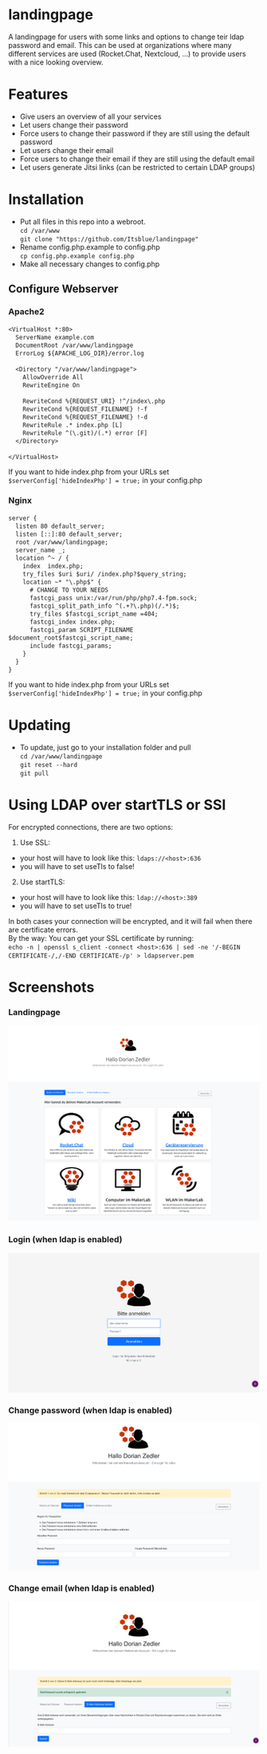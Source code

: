 # landingpage
A landingpage for users with some links and options to change teir ldap password and email.
This can be used at organizations where many different services are used (Rocket.Chat, Nextcloud, ...) to provide users with a nice looking overview.

# Features
- Give users an overview of all your services
- Let users change their password
- Force users to change their password if they are still using the default password
- Let users change their email
- Force users to change their email if they are still using the default email
- Let users generate Jitsi links (can be restricted to certain LDAP groups)

# Installation
- Put all files in this repo into a webroot.  
  `cd /var/www`  
  `git clone "https://github.com/Itsblue/landingpage"`
- Rename config.php.example to config.php  
  `cp config.php.example config.php`
- Make all necessary changes to config.php
## Configure Webserver
### Apache2
```
<VirtualHost *:80>
  ServerName example.com
  DocumentRoot /var/www/landingpage
  ErrorLog ${APACHE_LOG_DIR}/error.log

  <Directory "/var/www/landingpage">
    AllowOverride All
    RewriteEngine On

    RewriteCond %{REQUEST_URI} !^/index\.php
    RewriteCond %{REQUEST_FILENAME} !-f
    RewriteCond %{REQUEST_FILENAME} !-d
    RewriteRule .* index.php [L]
    RewriteRule ^(\.git)/(.*) error [F]
  </Directory>

</VirtualHost>
```
If you want to hide index.php from your URLs set `$serverConfig['hideIndexPhp'] = true;` in your config.php

### Nginx
```
server {
  listen 80 default_server;
  listen [::]:80 default_server;
  root /var/www/landingpage;
  server_name _;
  location ^~ / {
    index  index.php;
    try_files $uri $uri/ /index.php?$query_string;
    location ~* "\.php$" {
      # CHANGE TO YOUR NEEDS
      fastcgi_pass unix:/var/run/php/php7.4-fpm.sock;
      fastcgi_split_path_info ^(.+?\.php)(/.*)$;
      try_files $fastcgi_script_name =404;
      fastcgi_index index.php;
      fastcgi_param SCRIPT_FILENAME $document_root$fastcgi_script_name;
      include fastcgi_params;
    }
  }
}
```
If you want to hide index.php from your URLs set `$serverConfig['hideIndexPhp'] = true;` in your config.php

# Updating
- To update, just go to your installation folder and pull  
  `cd /var/www/landingpage`  
  `git reset --hard`  
  `git pull`  

# Using LDAP over startTLS or SSl
For encrypted connections, there are two options:
1. Use SSL:
  - your host will have to look like this: `ldaps://<host>:636`
  - you will have to set useTls to false!
2. Use startTLS:
  - your host will have to look like this: `ldap://<host>:389`
  - you will have to set useTls to true!

In both cases your connection will be encrypted, and it will fail when there are certificate errors.  
By the way: You can get your SSL certificate by running:  
`echo -n | openssl s_client -connect <host>:636 | sed -ne '/-BEGIN CERTIFICATE-/,/-END CERTIFICATE-/p' > ldapserver.pem`

# Screenshots
### Landingpage
![Landingpage](https://github.com/Itsblue/landingpage/blob/main/screenshots/landingpage.png)
### Login (when ldap is enabled)
![Login](https://github.com/Itsblue/landingpage/blob/main/screenshots/login.png)
### Change password (when ldap is enabled)
![Login](https://github.com/Itsblue/landingpage/blob/main/screenshots/changePassword.png)
### Change email (when ldap is enabled)
![Login](https://github.com/Itsblue/landingpage/blob/main/screenshots/changeEmail.png)
